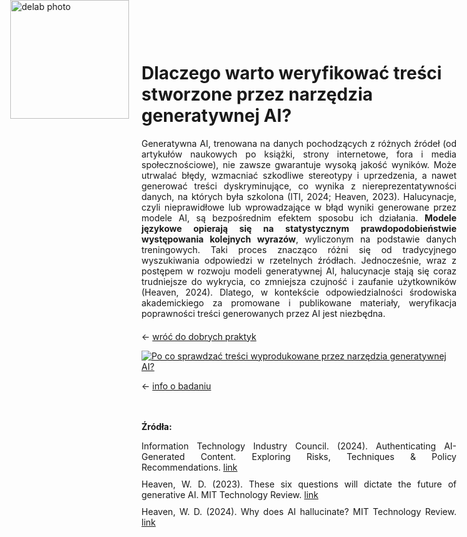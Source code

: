 <div style="position: absolute; top: 0; left: 1.3em; width: 190px; height: 190px; overflow: hidden;">
    <img src="/genai_site/assets/logo2.png" alt="delab photo" style="width: 100%; height: 100%; object-fit: contain; display: block;">
</div>

<h1 style="margin-top: 50px;"> Dlaczego warto weryfikować treści stworzone przez narzędzia generatywnej AI?</h1>

<div style="text-align: justify; margin-bottom: 20px;">
Generatywna AI, trenowana na danych pochodzących z różnych źródeł (od artykułów naukowych po książki, strony internetowe, fora i media społecznościowe), nie zawsze gwarantuje wysoką jakość wyników. Może utrwalać błędy, wzmacniać szkodliwe stereotypy i uprzedzenia, a nawet generować treści dyskryminujące, co wynika z niereprezentatywności danych, na których była szkolona (ITI, 2024; Heaven, 2023). Halucynacje, czyli nieprawidłowe lub wprowadzające w błąd wyniki generowane przez modele AI, są bezpośrednim efektem sposobu ich działania. <b>Modele językowe opierają się na statystycznym prawdopodobieństwie występowania kolejnych wyrazów</b>, wyliczonym na podstawie danych treningowych. Taki proces znacząco różni się od tradycyjnego wyszukiwania odpowiedzi w rzetelnych źródłach. Jednocześnie, wraz z postępem w rozwoju modeli generatywnej AI, halucynacje stają się coraz trudniejsze do wykrycia, co zmniejsza czujność i zaufanie użytkowników (Heaven, 2024). Dlatego, w kontekście odpowiedzialności środowiska akademickiego za promowane i publikowane materiały, weryfikacja poprawności treści generowanych przez AI jest niezbędna.
</div>

← [wróć do dobrych praktyk](cel.md)


<div class='tableauPlaceholder' id='viz1728400363595' style='position: relative'><noscript><a href='#'><img alt='Po co sprawdzać treści wyprodukowane przez narzędzia generatywnej AI? ' src='https:&#47;&#47;public.tableau.com&#47;static&#47;images&#47;Po&#47;PocosprawdzactresciwyprodukowaneprzeznarzedziageneratywnejAI&#47;PocosprawdzatreciwyprodukowaneprzeznarzdziageneratywnejAI&#47;1_rss.png' style='border: none' /></a></noscript><object class='tableauViz'  style='display:none;'><param name='host_url' value='https%3A%2F%2Fpublic.tableau.com%2F' /> <param name='embed_code_version' value='3' /> <param name='site_root' value='' /><param name='name' value='PocosprawdzactresciwyprodukowaneprzeznarzedziageneratywnejAI&#47;PocosprawdzatreciwyprodukowaneprzeznarzdziageneratywnejAI' /><param name='tabs' value='no' /><param name='toolbar' value='yes' /><param name='static_image' value='https:&#47;&#47;public.tableau.com&#47;static&#47;images&#47;Po&#47;PocosprawdzactresciwyprodukowaneprzeznarzedziageneratywnejAI&#47;PocosprawdzatreciwyprodukowaneprzeznarzdziageneratywnejAI&#47;1.png' /> <param name='animate_transition' value='yes' /><param name='display_static_image' value='yes' /><param name='display_spinner' value='yes' /><param name='display_overlay' value='yes' /><param name='display_count' value='yes' /><param name='language' value='en-GB' /></object></div>                <script type='text/javascript'>                    var divElement = document.getElementById('viz1728400363595');                    var vizElement = divElement.getElementsByTagName('object')[0];                    if ( divElement.offsetWidth > 800 ) { vizElement.style.width='800px';vizElement.style.height='527px';} else if ( divElement.offsetWidth > 500 ) { vizElement.style.width='800px';vizElement.style.height='527px';} else { vizElement.style.width='100%';vizElement.style.height='777px';}                     var scriptElement = document.createElement('script');                    scriptElement.src = 'https://public.tableau.com/javascripts/api/viz_v1.js';                    vizElement.parentNode.insertBefore(scriptElement, vizElement);                </script>


← [info o badaniu](badanie.md)


<br></br>
<b>Źródła: </b>
<div style="text-align: justify; margin-bottom: 10px;">
Information Technology Industry Council. (2024). Authenticating AI-Generated Content. Exploring Risks, Techniques & Policy Recommendations. <a href= "https://www.itic.org/policy/ITI_AIContentAuthorizationPolicy_122123.pdf" target="_blank">link</a>
</div>
<div style="text-align: justify; margin-bottom: 10px;">
Heaven, W. D. (2023). These six questions will dictate the future of generative AI. MIT Technology Review. <a href="https://www.technologyreview.com/2023/12/19/1084505/generative-ai-artificial-intelligence-bias-jobs-copyright-misinformation/" target="_blank">link</a>
</div>
<div style="text-align: justify; margin-bottom: 10px;">
Heaven, W. D. (2024). Why does AI hallucinate? MIT Technology Review. <a href="https://www.technologyreview.com/2024/06/18/1093440/what-causes-ai-hallucinate-chatbots/" target="_blank">link</a>
</div>